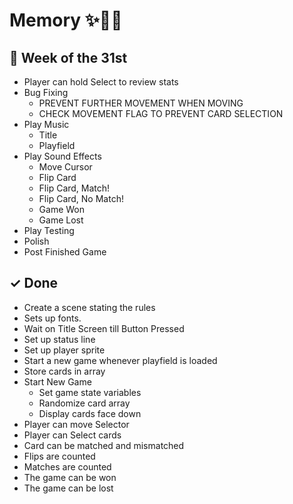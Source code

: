 # Memory ✨🎴🌈


## 🚢 Week of the 31st
- Player can hold Select to review stats
- Bug Fixing
    - PREVENT FURTHER MOVEMENT WHEN MOVING
    - CHECK MOVEMENT FLAG TO PREVENT CARD SELECTION
- Play Music
    - Title
    - Playfield
- Play Sound Effects
    - Move Cursor
    - Flip Card
    - Flip Card, Match!
    - Flip Card, No Match!
    - Game Won
    - Game Lost
- Play Testing
- Polish
- Post Finished Game


## ✓ Done
- Create a scene stating the rules
- Sets up fonts.
- Wait on Title Screen till Button Pressed
- Set up status line
- Set up player sprite
- Start a new game whenever playfield is loaded
- Store cards in array
- Start New Game
    - Set game state variables
    - Randomize card array
    - Display cards face down
- Player can move Selector
- Player can Select cards
- Card can be matched and mismatched
- Flips are counted
- Matches are counted
- The game can be won
- The game can be lost
